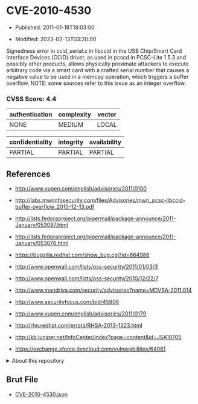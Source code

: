 # CVE-2010-4530

- Published: 2011-01-18T18:03:00

- Modified: 2023-02-13T03:20:00

Signedness error in ccid_serial.c in libccid in the USB Chip/Smart Card Interface Devices (CCID) driver, as used in pcscd in PCSC-Lite 1.5.3 and possibly other products, allows physically proximate attackers to execute arbitrary code via a smart card with a crafted serial number that causes a negative value to be used in a memcpy operation, which triggers a buffer overflow. NOTE: some sources refer to this issue as an integer overflow.

### CVSS Score: **4.4**

| authentication | complexity | vector |
| --- | --- | --- |
| NONE | MEDIUM | LOCAL |

| confidentiality | integrity | availability |
| --- | --- | --- |
| PARTIAL | PARTIAL | PARTIAL |

## References

* http://www.vupen.com/english/advisories/2011/0100

* http://labs.mwrinfosecurity.com/files/Advisories/mwri_pcsc-libccid-buffer-overflow_2010-12-13.pdf

* http://lists.fedoraproject.org/pipermail/package-announce/2011-January/053097.html

* http://lists.fedoraproject.org/pipermail/package-announce/2011-January/053076.html

* https://bugzilla.redhat.com/show_bug.cgi?id=664986

* http://www.openwall.com/lists/oss-security/2011/01/03/3

* http://www.openwall.com/lists/oss-security/2010/12/22/7

* http://www.mandriva.com/security/advisories?name=MDVSA-2011:014

* http://www.securityfocus.com/bid/45806

* http://www.vupen.com/english/advisories/2011/0179

* http://rhn.redhat.com/errata/RHSA-2013-1323.html

* http://kb.juniper.net/InfoCenter/index?page=content&id=JSA10705

* https://exchange.xforce.ibmcloud.com/vulnerabilities/64961

<details>
<summary>About this repository</summary> 

  This repository is part of the project [Live Hack CVE](https://github.com/Live-Hack-CVE). Main website can be found [www.live-hack.org](https://www.live-hack.org) 
  
  Made by [Sn0wAlice](https://github.com/Sn0wAlice) for the people that care about security and need to have a feed of the latest CVEs. Hope you enjoy it, don't forget to star the repo and follow me on [Twitter](https://twitter.com/Sn0wAlice) and [Github](https://github.com/Sn0wAlice). And that is my [personnal website](https://www.alice-snow.me/)

  - [Home Page](https://github.com/Live-Hack-CVE)
  - [Framework](https://github.com/Live-Hack-CVE/cve-framework)
  - [CVE database](https://github.com/Live-Hack-CVE/full_database)
  - [Changelog](https://github.com/Live-Hack-CVE/Changelog)
</details>

## Brut File

* [CVE-2010-4530.json](https://raw.githubusercontent.com/Live-Hack-CVE/full_database/main/cves/2010/CVE-2010-4530.json)

